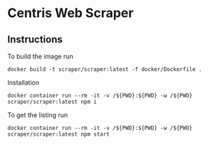 # Centris Web Scraper

## Instructions

To build the image run 

```
docker build -t scraper/scraper:latest -f docker/Dockerfile . 
```

Installation

```
docker container run --rm -it -v /${PWD}:${PWD} -w /${PWD} scraper/scraper:latest npm i
```

To get the listing run 

```
docker container run --rm -it -v /${PWD}:${PWD} -w /${PWD} scraper/scraper:latest npm start
```